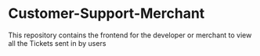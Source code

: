 # Customer-Support-Merchant
 This repository contains the frontend for the developer or merchant to view all the Tickets sent in by users
